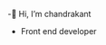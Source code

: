 -👋 Hi, I’m chandrakant
- Front end developer

<!---
chandrakant20/chandrakant20 is a ✨ special ✨ repository because its `README.md` (this file) appears on your GitHub profile.
You can click the Preview link to take a look at your changes.
--->
